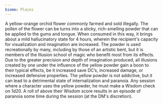 ```yaml
---
biome: Plains
---
```

A yellow-orange orchid flower commonly farmed and sold illegally. The pollen of the flower can be turns into a sticky, rich-smelling powder that can be applied to the gums and tongue. When consumed in this way, it brings about a mild hallucinatory state for 4 hours, wherein the recipient's capacity for visualization and imagination are increased. The powder is used recreationally by many, including by those of an artistic bent, but it is members of the Illusion school of magic who benefit most from its effects. Due to the greater precision and depth of imagination produced, all illusions created by one under the influence of the yellow powder gain a boon to their typical effects, be it increased save DC’s, increased damage, or increased defensive properties. The yellow powder is not addictive, but it can lead to a detrimental state of internalization and paranoia. Any session where a character uses the yellow powder, he must make a Wisdom check on 1d20. A roll of above their Wisdom score results in an episode of paranoia some time during the session (at the DM's discretion). 


